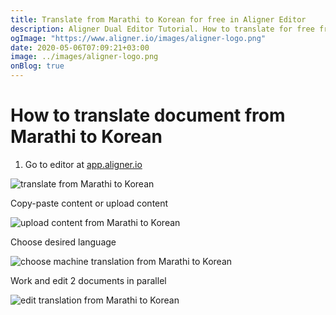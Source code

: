 ```yaml
---
title: Translate from Marathi to Korean for free in Aligner Editor
description: Aligner Dual Editor Tutorial. How to translate for free from Marathi to Korean. Aligner is multilingual document management platform. 
ogImage: "https://www.aligner.io/images/aligner-logo.png"
date: 2020-05-06T07:09:21+03:00
image: ../images/aligner-logo.png
onBlog: true
---
```


# How to translate document from Marathi to Korean

1. Go to editor at [app.aligner.io](https://app.aligner.io "Aligner App web page")

![translate from Marathi to Korean](../aligner-blank-editor.png "translate from Marathi to Korean")

Copy-paste content or upload content

![upload content from Marathi to Korean](../aligner-uploaded-document.png "upload content from Marathi to Korean")

Choose desired language

![choose machine translation from Marathi to Korean](../aligner-language-dropdown.png "choose machine translation from Marathi to Korean")

Work and edit 2 documents in parallel

![edit translation from Marathi to Korean](../aligner-double-sitded-editor.png "edit translation from Marathi to Korean")


